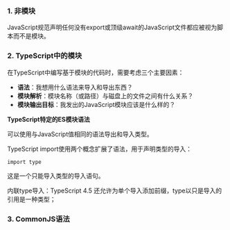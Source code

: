 ### 1. 非模块

JavaScript规范声明任何没有export或顶级await的JavaScript文件都应被视为脚本而不是模块。

### 2. TypeScript中的模块

在TypeScript中编写基于模块的代码时，需要考虑三个主要因素：

- **语法**：我想用什么语法来导入和导出东西？
- **模块解析**：模块名称（或路径）与磁盘上的文件之间有什么关系？
- **模块输出目标**：我发出的JavaScript模块应该是什么样的？

**TypeScript特定的ES模块语法**

可以使用与JavaScript值相同的语法导出和导入类型。

TypeScript import使用两个概念扩展了语法，用于声明类型的导入：

`import type`

这是一个只能导入类型的导入语句。

内联type导入：TypeScript 4.5 还允许为单个导入添加前缀，type以只是导入的引用是一种类型；

### 3. CommonJS语法

